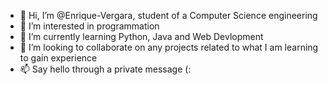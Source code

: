 - 👋 Hi, I’m @Enrique-Vergara, student of a Computer Science engineering
- 👀 I’m interested in programmation
- 🌱 I’m currently learning Python, Java and Web Devlopment
- 💞️ I’m looking to collaborate on any projects related to what I am learning to gain experience
- 📫 Say hello through a private message (:

<!---
Enrique-Vergara/Enrique-Vergara is a ✨ special ✨ repository because its `README.md` (this file) appears on your GitHub profile.
You can click the Preview link to take a look at your changes.
--->
